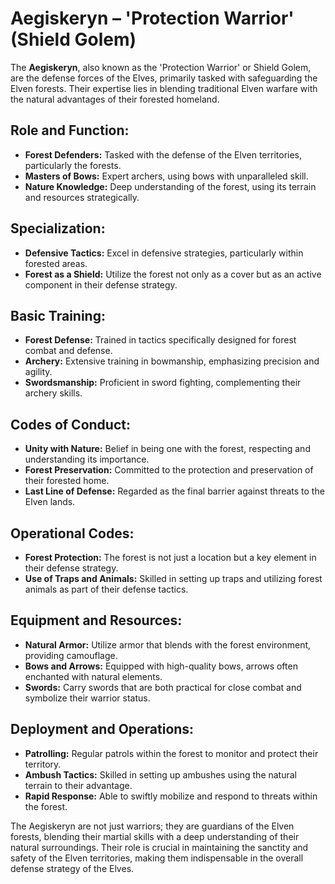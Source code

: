 # Aegiskeryn – 'Protection Warrior' (Shield Golem)

The **Aegiskeryn**, also known as the 'Protection Warrior' or Shield Golem, are the defense forces of the Elves, primarily tasked with safeguarding the Elven forests. Their expertise lies in blending traditional Elven warfare with the natural advantages of their forested homeland.

## Role and Function:

- **Forest Defenders:** Tasked with the defense of the Elven territories, particularly the forests.
- **Masters of Bows:** Expert archers, using bows with unparalleled skill.
- **Nature Knowledge:** Deep understanding of the forest, using its terrain and resources strategically.

## Specialization:

- **Defensive Tactics:** Excel in defensive strategies, particularly within forested areas.
- **Forest as a Shield:** Utilize the forest not only as a cover but as an active component in their defense strategy.

## Basic Training:

- **Forest Defense:** Trained in tactics specifically designed for forest combat and defense.
- **Archery:** Extensive training in bowmanship, emphasizing precision and agility.
- **Swordsmanship:** Proficient in sword fighting, complementing their archery skills.

## Codes of Conduct:

- **Unity with Nature:** Belief in being one with the forest, respecting and understanding its importance.
- **Forest Preservation:** Committed to the protection and preservation of their forested home.
- **Last Line of Defense:** Regarded as the final barrier against threats to the Elven lands.

## Operational Codes:

- **Forest Protection:** The forest is not just a location but a key element in their defense strategy.
- **Use of Traps and Animals:** Skilled in setting up traps and utilizing forest animals as part of their defense tactics.

## Equipment and Resources:

- **Natural Armor:** Utilize armor that blends with the forest environment, providing camouflage.
- **Bows and Arrows:** Equipped with high-quality bows, arrows often enchanted with natural elements.
- **Swords:** Carry swords that are both practical for close combat and symbolize their warrior status.

## Deployment and Operations:

- **Patrolling:** Regular patrols within the forest to monitor and protect their territory.
- **Ambush Tactics:** Skilled in setting up ambushes using the natural terrain to their advantage.
- **Rapid Response:** Able to swiftly mobilize and respond to threats within the forest.

The Aegiskeryn are not just warriors; they are guardians of the Elven forests, blending their martial skills with a deep understanding of their natural surroundings. Their role is crucial in maintaining the sanctity and safety of the Elven territories, making them indispensable in the overall defense strategy of the Elves.

